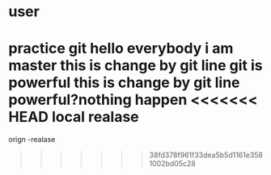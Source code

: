 # user
practice git
hello everybody i am master
this is change by git line 
git is powerful
this is change by git line
powerful?nothing happen
<<<<<<< HEAD
local realase
=======
orign -realase
>>>>>>> 38fd378f961f33dea5b5d1161e3581002bd05c28
